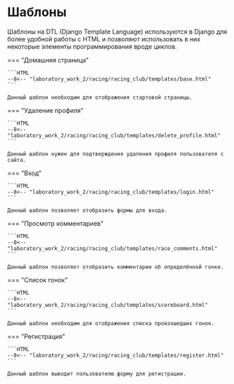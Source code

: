 # Шаблоны

Шаблоны на DTL (Django Template Language) используются в Django для более удобной работы с HTML и позволяют использовать в них некоторые элементы программирования вроде циклов.

=== "Домашняя страница"

    ```HTML
    --8<-- "laboratory_work_2/racing/racing_club/templates/base.html"
    ```

    Данный шаблон необходим для отображения стартовой страницы.


=== "Удаление профиля"

    ```HTML
    --8<-- "laboratory_work_2/racing/racing_club/templates/delete_profile.html"
    ```

    Данный шаблон нужен для подтверждения удаления профиля пользователя с сайта.


=== "Вход"

    ```HTML
    --8<-- "laboratory_work_2/racing/racing_club/templates/login.html"
    ```

    Данный шаблон позволяет отобразить формы для входа.


=== "Просмотр комментариев"

    ```HTML
    --8<-- "laboratory_work_2/racing/racing_club/templates/race_comments.html"
    ```

    Данный шаблон позволяет отобразить комментарии об определённой гонке.


=== "Список гонок"

    ```HTML
    --8<-- "laboratory_work_2/racing/racing_club/templates/scoreboard.html"
    ```

    Данный шаблон необходим для отображения списка произошедших гонок.    


=== "Регистрация"

    ```HTML
    --8<-- "laboratory_work_2/racing/racing_club/templates/register.html"
    ```

    Данный шаблон выводит пользователю форму для регистрации.
